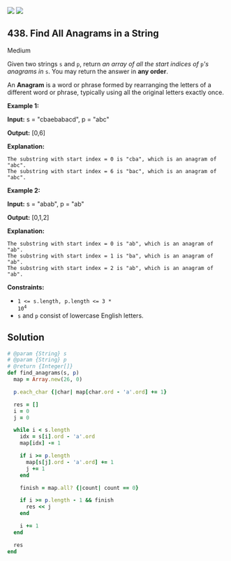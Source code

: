 [![](https://img.shields.io/github/stars/LeetCode-in-Ruby/LeetCode-in-Ruby?label=Stars&style=flat-square)](https://github.com/LeetCode-in-Ruby/LeetCode-in-Ruby)
[![](https://img.shields.io/github/forks/LeetCode-in-Ruby/LeetCode-in-Ruby?label=Fork%20me%20on%20GitHub%20&style=flat-square)](https://github.com/LeetCode-in-Ruby/LeetCode-in-Ruby/fork)

## 438\. Find All Anagrams in a String

Medium

Given two strings `s` and `p`, return _an array of all the start indices of_ `p`_'s anagrams in_ `s`. You may return the answer in **any order**.

An **Anagram** is a word or phrase formed by rearranging the letters of a different word or phrase, typically using all the original letters exactly once.

**Example 1:**

**Input:** s = "cbaebabacd", p = "abc"

**Output:** [0,6]

**Explanation:**

    The substring with start index = 0 is "cba", which is an anagram of "abc".
    The substring with start index = 6 is "bac", which is an anagram of "abc". 

**Example 2:**

**Input:** s = "abab", p = "ab"

**Output:** [0,1,2]

**Explanation:**

    The substring with start index = 0 is "ab", which is an anagram of "ab".
    The substring with start index = 1 is "ba", which is an anagram of "ab".
    The substring with start index = 2 is "ab", which is an anagram of "ab". 

**Constraints:**

*   <code>1 <= s.length, p.length <= 3 * 10<sup>4</sup></code>
*   `s` and `p` consist of lowercase English letters.

## Solution

```ruby
# @param {String} s
# @param {String} p
# @return {Integer[]}
def find_anagrams(s, p)
  map = Array.new(26, 0)

  p.each_char {|char| map[char.ord - 'a'.ord] += 1}

  res = []
  i = 0
  j = 0

  while i < s.length
    idx = s[i].ord - 'a'.ord
    map[idx] -= 1

    if i >= p.length
      map[s[j].ord - 'a'.ord] += 1
      j += 1
    end

    finish = map.all? {|count| count == 0}

    if i >= p.length - 1 && finish
      res << j
    end

    i += 1
  end

  res
end
```